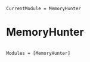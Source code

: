 ```@meta
CurrentModule = MemoryHunter
```

# MemoryHunter

```@index
```

```@autodocs
Modules = [MemoryHunter]
```
